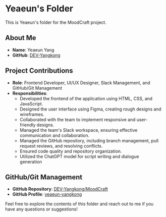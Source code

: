 # Yeaeun's Folder

This is Yeaeun's folder for the MoodCraft project.

## About Me

- **Name**: Yeaeun Yang
- **GitHub**: [DEV-Yangkong](https://github.com/DEV-Yangkong)

## Project Contributions

- **Role**: Frontend Developer, UI/UX Designer, Slack Management, and GitHub/Git Management
- **Responsibilities**:
  - Developed the frontend of the application using HTML, CSS, and JavaScript.
  - Designed the user interface using Figma, creating rough designs and wireframes.
  - Collaborated with the team to implement responsive and user-friendly designs.
  - Managed the team's Slack workspace, ensuring effective communication and collaboration.
  - Managed the GitHub repository, including branch management, pull request reviews, and resolving conflicts.
  - Ensured code quality and repository organization.
  - Utilized the ChatGPT model for script writing and dialogue generation

## GitHub/Git Management

- **GitHub Repository**: [DEV-Yangkong/MoodCraft](https://github.com/DEV-Yangkong/MoodCraft)
- **GitHub Profile**: [yeaeun-yangkong](https://github.com/DEV-Yangkong)

Feel free to explore the contents of this folder and reach out to me if you have any questions or suggestions!
